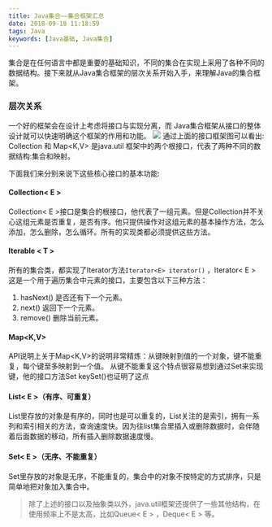 ```yaml
---
title: Java集合——集合框架汇总
date: 2018-09-18 11:18:59
tags: Java
keywords: [Java基础, Java集合]
---
```

集合是在任何语言中都是重要的基础知识，不同的集合在实现上采用了各种不同的数据结构。<!--more-->接下来就从Java集合框架的层次关系开始入手，来理解Java的集合框架。

### 层次关系
一个好的框架会在设计上考虑将接口与实现分离，而 Java集合框架从接口的整体设计就可以快速明确这个框架的作用和功能。
![](Java集合框架结构.png)
通过上面的接口框架图可以看出: Collection<E> 和 Map<K,V> 是java.util 框架中的两个根接口，代表了两种不同的数据结构:集合和映射。

下面我们来分别来说下这些核心接口的基本功能:
#### Collection< E >
Collection< E >接口是集合的根接口，他代表了一组元素。但是Collection<E>并不关心这组元素是否重复，是否有序。他只提供操作对这组元素的基本操作方法，怎么添加，怎么删除，怎么循环。所有的实现类都必须提供这些方法。

#### Iterable < T >
所有的集合类，都实现了Iterator方法`Iterator<E> iterator()` ，Iterator< E > 这是一个用于遍历集合中元素的接口，主要包含以下三种方法：
1. hasNext() 是否还有下一个元素。
2. next() 返回下一个元素。
3. remove() 删除当前元素。

#### Map<K,V>
API说明上关于Map<K,V>的说明非常精炼：从键映射到值的一个对象，键不能重复，每个键至多映射到一个值。 从键不能重复这个特点很容易想到通过Set<E>来实现键，他的接口方法Set<K> keySet()也证明了这点

#### List< E >（有序、可重复）
List里存放的对象是有序的，同时也是可以重复的，List关注的是索引，拥有一系列和索引相关的方法，查询速度快。因为往list集合里插入或删除数据时，会伴随着后面数据的移动，所有插入删除数据速度慢。

#### Set< E >（无序、不能重复）
Set里存放的对象是无序，不能重复的，集合中的对象不按特定的方式排序，只是简单地把对象加入集合中。


 > 除了上述的接口以及抽象类以外，java.util框架还提供了一些其他结构，在使用频率上不是太高，比如Queue< E > ，Deque< E > 等。
